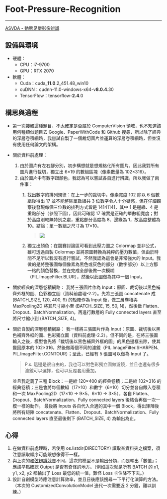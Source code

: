 # Foot-Pressure-Recognition
---
[ASVDA - 動態足壓影像辨識](https://aidea-web.tw/topic/d6d8b111-d915-4ea9-89ee-43e148c37f6e)

## 設備與環境
- 硬體：
  - CPU：i7-9700
  - GPU：RTX 2070
- 軟體：
  - Cuda：cuda_**11.0**.2_451.48_win10
  - cuDNN：cudnn-11.0-windows-x64-v**8.0.4**.30
  - TensorFlow：tensorflow-**2.4**.0

## 構思與過程
- 第一次接觸這種題目，不太確定是否屬於 ComputerVision 領域，也不知道該用何種類似題目去 Google、PaperWithCode 和 Github 搜尋，所以除了經典的深層卷積網路，我嘗試自製了一個裁切圖片並運算的深層卷積網路，但並沒有使用任何論文的架構。
- 關於資料前處理：
  1. 由於圖片有左右腳分別，初步構想就是想規格化所有圖片，因此我對所有圖片進行裁切，獨立出 6×19 的數組區塊（像素數量為 102×316）。
  2. 由於圖片中有數字跟顏色，我認為可以嘗試各自進行辨識，所以我做了兩件事：
     1. 找出數字的排列規律：在上一步的裁切中，像素寬度 102 除以 6 個數組後得出 17 並不能整除單數組共 3 位數字令人十分疑惑，但在仔細觀察後發現每個三位數的排列方式皆是 14141141，其中 1 是邊緣、4 是重點部分（參照下圖），因此可確認 17 確實是正確的單數組寬度；對於高度則較無特別之處，重點部分高度為 8、邊緣為 1，故高度整體為 10。結論：單一數組之尺寸為 17×10。
     
        > ![](https://i.imgur.com/3ujDIjw.png)
        
     2. 獨立出顏色：在競賽討論區可看到此壓力圖之 Colormap 並非公式，雖可透過自製 Colormap 並將原圖轉換為純粹的壓力數值，但由於時間不足所以我沒有進行嘗試，不然我認為這會是非常強大的 Input。我做的是將整張圖每個像素為黑色或灰色的部分（數字部分）以上方那一格的顏色替換，並在完成全部後做一次模糊（PIL.ImageFilter.BLUR），然後以此圖做為其中一個 Input。
- 關於經典的深層卷積網路：
  我將三張圖片作為 Input：原圖、裁切後以黑色補齊外框的圖、色彩獨立圖（資料前處理-2.2）。先將三張圖 concatenate 成 (BATCH_SIZE, 120, 400, 9) 的矩陣作為 Input 後，做三層卷積與 MaxPooling2D 將其尺寸縮小至 (BATCH_SIZE, 15, 50, N)，然後做 Flatten、Dropout、BatchNormalization，再進行數層的 Fully connected layers 直至將尺寸縮小到 (BATCH_SIZE, 4)。
- 關於自製的深層卷積網路：
  我一樣將三張圖片作為 Input：原圖、裁切後以黑色補齊外框的圖、色彩獨立圖（資料前處理-2.2）。但不同的是，在將三張圖輸入之後，模型會先將「裁切後以黑色補齊外框的圖」的黑色邊框去除，使其變回原本的 102×316，然後做兩個不同的濾鏡（PIL.ImageFilter.SHARPEN、PIL.ImageFilter.CONTOUR）；至此，已經有 5 張圖可以做為 Input 了。
  
  > P.s. 這邊是很自由的，我也可以對色彩獨立圖做濾鏡，並且也還有很多濾鏡可以選擇，也可以反覆套用疊加。
  
  並且我定義了三種 Block：一是給 120×400 的經典卷積；二是給 102×316 的經典卷積；三是會將每個數組（17×10）和數字（6×10）切分並各自餵入卷積和一次 MaxPooling2D（17×10 → 9×5、6×10 → 3×5），各自 Flatten、Dropout、BatchNormalization、Fully connected layers 後結合再做一次一模一樣的動作。
  最後將 Inputs 各自代入合適的其中一個 Block，得出矩陣後將所有矩陣 concatenate、Flatten、Dropout、BatchNormalization、Fully connected layers 直至最後剩下 (BATCH_SIZE, 4) 為輸出為止。

<!--
## 結果
- 得到競賽第 9 名。
- 第 1 名使用的架構在[此篇論文](https://paperswithcode.com/paper/feature-learning-for-chord-recognition-the)中。
- 第二名與我使用相同架構，但資料提取、前處理與後處理都差很多，所以成績也很差多。
-->

## 心得
1. 在做資料前處理時，若使用 os.listdir(DIRECTORY) 讀取某資料夾之檔案，須注意讀取順序可能跟想像得不一樣。
2. 與上次的[和弦辨識競賽](https://github.com/aisu-programming/Chord-Estimation)不同，這次的模型不是輸出分類，而是輸出「數值」；應該早點確認 Output 是否有奇怪的地方。（例如這次就是所有 BATCH 的 x1, y1, x2, y2 都輸出了 Loss 最低的統一值，難怪 Loss 卡住降不下去。）
3. 設計自創模型時應注意計算效率，並且日後應該搜尋一下平行化演算的方法。（本次的 CustomizedConvolutionModel 迭代一次需要近 2 分鐘，難以訓練。）
